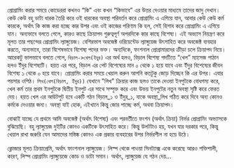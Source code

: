 প্রোগ্রামিং করার সময়ে কোডেররা কখনও “কি” এবং কখন “কিভাবে” এর উত্তর দেওয়ার মাধ্যমে তাদের জাদু দেখান। কেউ কেউ বহু ডাটা ধারক তৈরি করে ওই ধারকের অবস্থা পরিবর্তন করে প্রোগ্রামিং এ এগিয়ে যান, আবার কেউ কেউ কর্ম কারকে, অর্থাৎ কি কাজ করা হচ্ছে কার উপর এবং ওই কাজের পরিণাম কি হল, সেই হিশাব করে প্রোগ্রামিং এ এগিয়ে যান। অন্যভাবে বলতে গেলে, কারও কাছে ক্রিয়াপদ গুরুত্বপূর্ণ অপরদিকে কার কাছে বিশেষ্য। এই অভ্যাস নিয়ন্ত্রণ করে মূলত তার পছন্দের প্রোগ্রামিং ল্যাঙ্গুয়েজ। বেশিরভাগ অবজেক্ট ওরিয়েন্টেড ল্যাঙ্গুয়েজ উৎসাহিত করে অবজেক্ট ব্যবহার করতে, অন্যভাবে, তারা বিশেষভাবে বিশেষ্য পদের ভক্ত। অন্যদিকে, ফংশনাল প্রোগ্রামারদের ক্রীড়া চলে ক্রিয়াপদ নিয়ে। আরেকটু ভালভাবে বলতে গেলে, `বিড়াল->খেল(ইদুর)` এর অর্থ হলও, বিড়াল বিশেষ্য পদটিতে “খেল” ম্যাসেজ পাঠান হলও ইঁদুর বিশেষ্যটি। হয়ত এর পরে, বিড়াল এর পেট বিশেষ্যের মান ০ থেকে ১ হয়ে যাবে এবং ইঁদুর বিশেষ্যের জীবন বিশেষ্য ১ থেকে ০ হয়ে যাবে। প্রোগ্রামিং করার সময়ে খেয়াল করুন আপনি কতটুকু জোড় দিচ্ছেন কি এর উপর। এবার পয়সার ওপিঠ। `লিখ(খেল(বিড়াল, ইঁদুর))` যেখানে "লিখ" ক্রিয়ার কাজ হলও তাকে দেওয়া ইনপুটকে বোধগম্য করে, খেল কর্ম তার প্রথম ইনপুটকে দ্বিতীয় ইনপুট এর সাথে সম্পৃক্ত করে এবং উভয় ইনপুটের নতুন অবস্থা সৃষ্টি করে ফেরত দেয়। হয়ত খেল এর আউটপুট হবে একটি গঠন বিড়াল_১ ও ইঁদুর_১, যাকে অবস্থা_লিখ গঠিত করে দিবে অন্য কোনও কর্মকে দেওয়ার জন্য। অবস্থা যাই হোক, এইখানে কিন্তু জোর পাচ্ছে কর্ম, অথবা ক্রিয়াপদ। 

বোঝাই যাচ্ছে যে প্রথমে আমি অবজেক্ট (অর্থাৎ বিশেষ্য) এবং পরবর্তীতে ফংশন (অর্থাৎ ক্রিয়া) নির্ভর প্রোগ্রামিং অভ্যাসকে বুঝিয়েছি। বহু ল্যাঙ্গুয়েজ দুইটির কোনও একটিকে উৎসাহিত করে। কিন্তু উলটটাও হয়, যখন যার দরকার পরে, কিন্তু খেয়াল রাখা জরুরি যেন আমাদের মস্তিষ্ক কোনও এক প্রকার ব্যবহারের উপর নির্ভরশীল না হয়ে উঠে। 

ক্লোজার মূলত ক্রিয়াপ্রেমি, অর্থাৎ ফাংশনাল ল্যাঙ্গুয়েজ। লিস্প থেকে পাওয়া সিনট্যাক্স একে করেছে আরও শক্তিশালী, কারণ, লিস্প প্রোগ্রামিং ল্যাঙ্গুয়েজে কোড ও ডাটা সমান। অর্থাৎ, ল্যাঙ্গুয়েজ যে গঠন দেয়...
